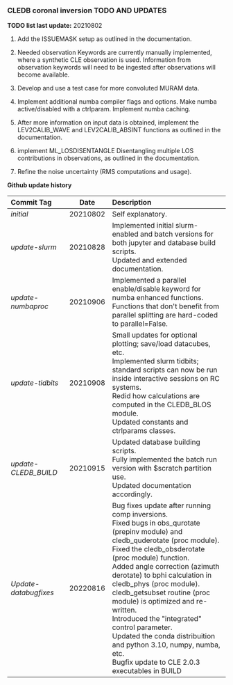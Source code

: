 ### **CLEDB coronal inversion TODO AND UPDATES**

**TODO list last update:** 20210802

1.  Add the ISSUEMASK setup as outlined in the documentation.

2.  Needed observation Keywords are currently manually implemented, where a synthetic CLE observation is used. 
    Information from observation keywords will need to be ingested after observations will become available.

3.  Develop and use a test case for more convoluted MURAM data.

4.  Implement additional numba compiler flags and options. Make numba active/disabled with a ctrlparam. Implement numba caching.

5.  After more information on input data is obtained, implement the 
    LEV2CALIB_WAVE and LEV2CALIB_ABSINT functions as outlined in the documentation.

6.  implement ML_LOSDISENTANGLE Disentangling multiple LOS contributions in observations, as outlined in the documentation.

7.  Refine the noise uncertainty (RMS computations and usage).

**Github update history**

| Commit Tag | Date | Description |
|:---------|:-----:|:-----|
| *initial* | 20210802 | Self explanatory.|
| *update-slurm* | 20210828 | Implemented initial slurm-enabled and batch versions for both jupyter and database build scripts.<br>Updated and extended documentation. |
| *update-numbaproc* | 20210906 | Implemented a parallel enable/disable keyword for numba enhanced functions.<br>Functions that don't benefit from parallel splitting are hard-coded to parallel=False. |
| *update-tidbits* | 20210908 | Small updates for optional plotting; save/load datacubes, etc.<br>Implemented slurm tidbits; standard scripts can now be run inside interactive sessions on RC systems.<br>Redid how calculations are computed in the CLEDB_BLOS module.<br>Updated constants and ctrlparams classes.|
| *update-CLEDB_BUILD* | 20210915 | Updated database building scripts.<br>Fully implemented the batch run version with $scratch partition use.<br>Updated documentation accordingly.|
| *Update-databugfixes* |20220816| Bug fixes update after running comp inversions. <br> Fixed bugs in obs_qurotate (prepinv module) and cledb_quderotate (proc module). <br> Fixed the cledb_obsderotate (proc module) function. <br> Added angle correction (azimuth derotate) to bphi calculation in cledb_phys (proc module). <br> cledb_getsubset routine (proc module) is optimized and re-written. <br> Introduced the "integrated" control parameter. <br> Updated the conda distribuition and python 3.10, numpy, numba, etc. <br> Bugfix update to CLE 2.0.3 executables in BUILD|   